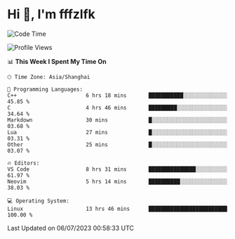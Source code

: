 # Hi 👋, I'm fffzlfk

<!--START_SECTION:waka-->
![Code Time](http://img.shields.io/badge/Code%20Time-262%20hrs%2043%20mins-blue)

![Profile Views](http://img.shields.io/badge/Profile%20Views-12-blue)

📊 **This Week I Spent My Time On** 

```text
🕑︎ Time Zone: Asia/Shanghai

💬 Programming Languages: 
C++                      6 hrs 18 mins       ███████████░░░░░░░░░░░░░░   45.85 % 
C                        4 hrs 46 mins       █████████░░░░░░░░░░░░░░░░   34.64 % 
Markdown                 30 mins             █░░░░░░░░░░░░░░░░░░░░░░░░   03.68 % 
Lua                      27 mins             █░░░░░░░░░░░░░░░░░░░░░░░░   03.31 % 
Other                    25 mins             █░░░░░░░░░░░░░░░░░░░░░░░░   03.07 % 

🔥 Editors: 
VS Code                  8 hrs 31 mins       ███████████████░░░░░░░░░░   61.97 % 
Neovim                   5 hrs 14 mins       ██████████░░░░░░░░░░░░░░░   38.03 % 

💻 Operating System: 
Linux                    13 hrs 46 mins      █████████████████████████   100.00 % 
```


 Last Updated on 06/07/2023 00:58:33 UTC
<!--END_SECTION:waka-->
